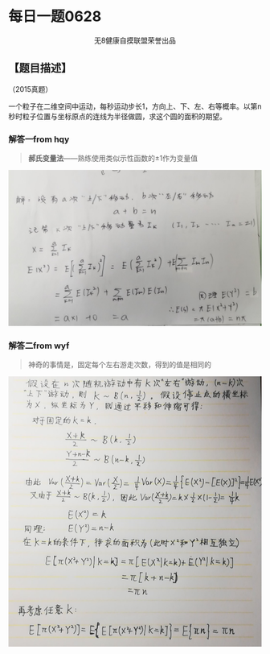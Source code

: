 # 每日一题0628

<center> 无8健康自摸联盟荣誉出品</center>



## 【题目描述】

（2015真题）

一个粒子在二维空间中运动，每秒运动步长1，方向上、下、左、右等概率。以第n秒时粒子位置与坐标原点的连线为半径做圆，求这个圆的面积的期望。

### 解答一from hqy

> **郝氏变量法**——熟练使用类似示性函数的±1作为变量值

![d8386a6e70c4c723c422cdcd0e9b5e7](typoraimages/d8386a6e70c4c723c422cdcd0e9b5e7.jpg)

### 解答二from wyf

> 神奇的事情是，固定每个左右游走次数，得到的值是相同的

![f83bbb5300b694e6158240b3668a14f](typoraimages/f83bbb5300b694e6158240b3668a14f.jpg)
